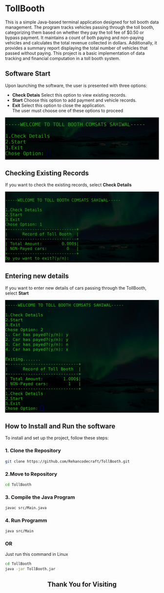 # TollBooth
This is a simple Java-based terminal application designed for toll booth data management. The program tracks vehicles passing through the toll booth, categorizing them based on whether they pay the toll fee of $0.50 or bypass payment. It maintains a count of both paying and non-paying vehicles and calculates the total revenue collected in dollars. Additionally, it provides a summary report displaying the total number of vehicles that passed without paying. This project is a basic implementation of data tracking and financial computation in a toll booth system.

## Software Start
Upon launching the software, the user is presented with three options:
* __Check Detais__ Select this option to view existing records.
* __Start__ Choose this option to add payment and vehicle records.
* __Exit__ Select this option to close the application.  
The user must choose one of these options to proceed
  
![TollBooth System](ScreenShots/StratSoftware.png)



## Checking Existing Records
If you want to check the existing records, select __Check Details__  

![TollBooth CheckDetails](ScreenShots/CheckDetails.png)



## Entering new details 
If you want to enter new details of cars passing through the TollBooth, select __Start__
  
![TollBooth CheckDetails](ScreenShots/Addingpayment.png)

## How to Install and Run the software

To install and set up the project, follow these steps:

### 1. Clone the Repository
```bash
git clone https://github.com/Rehancodecraft/TollBooth.git
```
### 2.Move to Repository
```bash
cd TollBooth
```
### 3. Compile the Java Program
```bash
javac src/Main.java
```
### 4. Run Programm
```bash
java src/Main
```
### OR
Just run this command in Linux
```bash
cd TollBooth
java -jar TollBooth.jar
```
<h2 align="center">Thank You for Visiting</h2>
